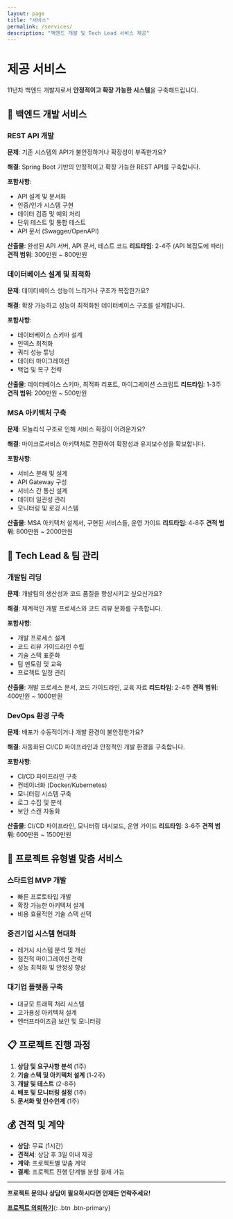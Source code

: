 ```yaml
---
layout: page
title: "서비스"
permalink: /services/
description: "백엔드 개발 및 Tech Lead 서비스 제공"
---
```


# 제공 서비스

11년차 백엔드 개발자로서 **안정적이고 확장 가능한 시스템**을 구축해드립니다.

## 🚀 백엔드 개발 서비스

### REST API 개발
**문제**: 기존 시스템의 API가 불안정하거나 확장성이 부족한가요?

**해결**: Spring Boot 기반의 안정적이고 확장 가능한 REST API를 구축합니다.

**포함사항**:
- API 설계 및 문서화
- 인증/인가 시스템 구현
- 데이터 검증 및 예외 처리
- 단위 테스트 및 통합 테스트
- API 문서 (Swagger/OpenAPI)

**산출물**: 완성된 API 서버, API 문서, 테스트 코드
**리드타임**: 2-4주 (API 복잡도에 따라)
**견적 범위**: 300만원 ~ 800만원

### 데이터베이스 설계 및 최적화
**문제**: 데이터베이스 성능이 느리거나 구조가 복잡한가요?

**해결**: 확장 가능하고 성능이 최적화된 데이터베이스 구조를 설계합니다.

**포함사항**:
- 데이터베이스 스키마 설계
- 인덱스 최적화
- 쿼리 성능 튜닝
- 데이터 마이그레이션
- 백업 및 복구 전략

**산출물**: 데이터베이스 스키마, 최적화 리포트, 마이그레이션 스크립트
**리드타임**: 1-3주
**견적 범위**: 200만원 ~ 500만원

### MSA 아키텍처 구축
**문제**: 모놀리식 구조로 인해 서비스 확장이 어려운가요?

**해결**: 마이크로서비스 아키텍처로 전환하여 확장성과 유지보수성을 확보합니다.

**포함사항**:
- 서비스 분해 및 설계
- API Gateway 구성
- 서비스 간 통신 설계
- 데이터 일관성 관리
- 모니터링 및 로깅 시스템

**산출물**: MSA 아키텍처 설계서, 구현된 서비스들, 운영 가이드
**리드타임**: 4-8주
**견적 범위**: 800만원 ~ 2000만원

## 👥 Tech Lead & 팀 관리

### 개발팀 리딩
**문제**: 개발팀의 생산성과 코드 품질을 향상시키고 싶으신가요?

**해결**: 체계적인 개발 프로세스와 코드 리뷰 문화를 구축합니다.

**포함사항**:
- 개발 프로세스 설계
- 코드 리뷰 가이드라인 수립
- 기술 스택 표준화
- 팀 멘토링 및 교육
- 프로젝트 일정 관리

**산출물**: 개발 프로세스 문서, 코드 가이드라인, 교육 자료
**리드타임**: 2-4주
**견적 범위**: 400만원 ~ 1000만원

### DevOps 환경 구축
**문제**: 배포가 수동적이거나 개발 환경이 불안정한가요?

**해결**: 자동화된 CI/CD 파이프라인과 안정적인 개발 환경을 구축합니다.

**포함사항**:
- CI/CD 파이프라인 구축
- 컨테이너화 (Docker/Kubernetes)
- 모니터링 시스템 구축
- 로그 수집 및 분석
- 보안 스캔 자동화

**산출물**: CI/CD 파이프라인, 모니터링 대시보드, 운영 가이드
**리드타임**: 3-6주
**견적 범위**: 600만원 ~ 1500만원

## 💼 프로젝트 유형별 맞춤 서비스

### 스타트업 MVP 개발
- 빠른 프로토타입 개발
- 확장 가능한 아키텍처 설계
- 비용 효율적인 기술 스택 선택

### 중견기업 시스템 현대화
- 레거시 시스템 분석 및 개선
- 점진적 마이그레이션 전략
- 성능 최적화 및 안정성 향상

### 대기업 플랫폼 구축
- 대규모 트래픽 처리 시스템
- 고가용성 아키텍처 설계
- 엔터프라이즈급 보안 및 모니터링

## 📋 프로젝트 진행 과정

1. **상담 및 요구사항 분석** (1주)
2. **기술 스택 및 아키텍처 설계** (1-2주)
3. **개발 및 테스트** (2-8주)
4. **배포 및 모니터링 설정** (1주)
5. **문서화 및 인수인계** (1주)

## 💰 견적 및 계약

- **상담**: 무료 (1시간)
- **견적서**: 상담 후 3일 이내 제공
- **계약**: 프로젝트별 맞춤 계약
- **결제**: 프로젝트 진행 단계별 분할 결제 가능

---

**프로젝트 문의나 상담이 필요하시다면 언제든 연락주세요!**

[**프로젝트 의뢰하기**](/contact/){: .btn .btn-primary}
